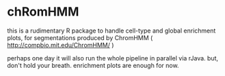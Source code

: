 chRomHMM
========

this is a rudimentary R package to handle cell-type and global enrichment plots,
for segmentations produced by ChromHMM ( http://compbio.mit.edu/ChromHMM/ )

perhaps one day it will also run the whole pipeline in parallel via rJava. 
but, don't hold your breath.  enrichment plots are enough for now.
